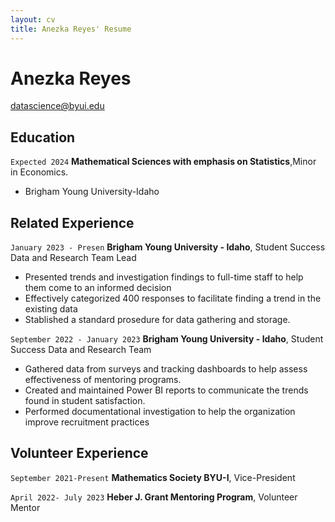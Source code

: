 ```yaml
---
layout: cv
title: Anezka Reyes' Resume
---
```

# Anezka Reyes

<div id="webaddress">
<a href="rey20034@byui.edu">datascience@byui.edu</a>
</div>

<!-- https://www.monique.tech/the-art-of-markdown -->


## Education

`Expected 2024`
__Mathematical Sciences with emphasis on Statistics__,Minor in Economics.

- Brigham Young University-Idaho

## Related Experience

`January 2023 - Presen`
__Brigham Young University - Idaho__, Student Success Data and Research Team Lead

- Presented trends and investigation findings to full-time staff to help them come to an informed decision
- Effectively categorized 400 responses to facilitate finding a trend in the existing data
- Stablished a standard prosedure for data gathering and storage.

`September 2022 - January 2023`
__Brigham Young University - Idaho__, Student Success Data and Research Team

- Gathered data from surveys and tracking dashboards to help assess effectiveness of mentoring programs.
- Created and maintained Power BI reports to communicate the trends found in student satisfaction.
- Performed documentational investigation to help the organization improve recruitment practices

## Volunteer Experience

`September 2021-Present`
__Mathematics Society BYU-I__, Vice-President


`April 2022- July 2023`
__Heber J. Grant Mentoring Program__, Volunteer Mentor



<!-- ### Footer

Last updated: July 2023 -->


